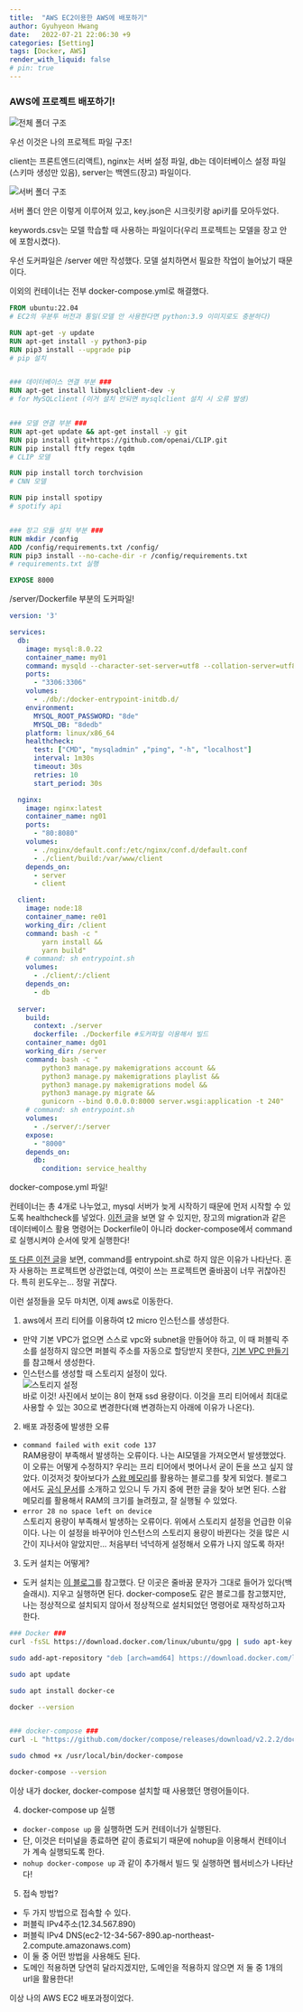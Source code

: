 ```yaml
---
title:  "AWS EC2이용한 AWS에 배포하기"
author: Gyuhyeon Hwang
date:   2022-07-21 22:06:30 +9
categories: [Setting]
tags: [Docker, AWS]
render_with_liquid: false
# pin: true
---
```

### AWS에 프로젝트 배포하기!

![전체 폴더 구조](https://hgyuhyeon.github.io/img/38/root.png "전체 폴더 구조")

우선 이것은 나의 프로젝트 파일 구조!

client는 프론트엔드(리액트), 
nginx는 서버 설정 파일,
db는 데이터베이스 설정 파일(스키마 생성만 있음),
server는 백엔드(장고) 파일이다.

![서버 폴더 구조](https://hgyuhyeon.github.io/img/38/server.png "서버 폴더 구조")

서버 폴더 안은 이렇게 이루어져 있고, key.json은 시크릿키랑 api키를 모아두었다.

keywords.csv는 모델 학습할 때 사용하는 파일이다(우리 프로젝트는 모델을 장고 안에 포함시켰다).

우선 도커파일은 /server 에만 작성했다. 모델 설치하면서 필요한 작업이 늘어났기 때문이다.

이외의 컨테이너는 전부 docker-compose.yml로 해결했다.

```Dockerfile
FROM ubuntu:22.04
# EC2의 우분투 버전과 통일(모델 안 사용한다면 python:3.9 이미지로도 충분하다)

RUN apt-get -y update
RUN apt-get install -y python3-pip
RUN pip3 install --upgrade pip
# pip 설치


### 데이터베이스 연결 부분 ###
RUN apt-get install libmysqlclient-dev -y
# for MySQLclient (이거 설치 안되면 mysqlclient 설치 시 오류 발생)


### 모델 연결 부분 ###
RUN apt-get update && apt-get install -y git
RUN pip install git+https://github.com/openai/CLIP.git
RUN pip install ftfy regex tqdm 
# CLIP 모델

RUN pip install torch torchvision
# CNN 모델

RUN pip install spotipy
# spotify api


### 장고 모듈 설치 부분 ###
RUN mkdir /config
ADD /config/requirements.txt /config/
RUN pip3 install --no-cache-dir -r /config/requirements.txt
# requirements.txt 실행

EXPOSE 8000
```

/server/Dockerfile 부분의 도커파일!

```yml
version: '3'

services:
  db:
    image: mysql:8.0.22
    container_name: my01
    command: mysqld --character-set-server=utf8 --collation-server=utf8_general_ci --default-authentication-plugin=mysql_native_password
    ports:
      - "3306:3306"
    volumes:
      - ./db/:/docker-entrypoint-initdb.d/
    environment: 
      MYSQL_ROOT_PASSWORD: "8de"
      MYSQL_DB: "8dedb"
    platform: linux/x86_64
    healthcheck:
      test: ["CMD", "mysqladmin" ,"ping", "-h", "localhost"]
      interval: 1m30s
      timeout: 30s
      retries: 10
      start_period: 30s

  nginx:
    image: nginx:latest
    container_name: ng01
    ports:
      - "80:8080"
    volumes:
      - ./nginx/default.conf:/etc/nginx/conf.d/default.conf
      - ./client/build:/var/www/client
    depends_on: 
      - server
      - client

  client:
    image: node:18
    container_name: re01
    working_dir: /client
    command: bash -c "
        yarn install &&
        yarn build"
    # command: sh entrypoint.sh
    volumes:
      - ./client/:/client
    depends_on:
      - db
  
  server:
    build: 
      context: ./server
      dockerfile: ./Dockerfile #도커파일 이용해서 빌드
    container_name: dg01
    working_dir: /server
    command: bash -c "
        python3 manage.py makemigrations account &&
        python3 manage.py makemigrations playlist &&
        python3 manage.py makemigrations model &&
        python3 manage.py migrate &&
        gunicorn --bind 0.0.0.0:8000 server.wsgi:application -t 240"
    # command: sh entrypoint.sh
    volumes:
      - ./server/:/server
    expose:
      - "8000"
    depends_on:
      db:
        condition: service_healthy
```

docker-compose.yml 파일!

컨테이너는 총 4개로 나누었고, mysql 서버가 늦게 시작하기 때문에 먼저 시작할 수 있도록 healthcheck를 넣었다. [이전 글](https://hgyuhyeon.github.io/posts/28/)을 보면 알 수 있지만, 장고의 migration과 같은 데이터베이스 활용 명령어는 Dockerfile이 아니라 docker-compose에서 command로 실행시켜야 순서에 맞게 실행한다!

[또 다른 이전 글](https://hgyuhyeon.github.io/posts/37/)을 보면, command를 entrypoint.sh로 하지 않은 이유가 나타난다. 혼자 사용하는 프로젝트면 상관없는데, 여럿이 쓰는 프로젝트면 줄바꿈이 너무 귀찮아진다. 특히 윈도우는... 정말 귀찮다.

이런 설정들을 모두 마치면, 이제 aws로 이동한다.

1. aws에서 프리 티어를 이용하여 t2 micro 인스턴스를 생성한다.
  * 만약 기본 VPC가 없으면 스스로 vpc와 subnet을 만들어야 하고, 이 때 퍼블릭 주소를 설정하지 않으면 퍼블릭 주소를 자동으로 할당받지 못한다, [기본 VPC 만들기](https://velog.io/@tlsalsckd13/AWS-%EA%B8%B0%EB%B3%B8-VPC-%EB%A7%8C%EB%93%A4%EA%B8%B0)를 참고해서 생성한다.
  * 인스턴스를 생성할 때 스토리지 설정이 있다.<br/> 
  ![스토리지 설정](https://hgyuhyeon.github.io/img/38/storage.png "스토리지 설정")
  <br/>바로 이것! 사진에서 보이는 8이 현재 ssd 용량이다. 이것을 프리 티어에서 최대로 사용할 수 있는 30으로 변경한다(왜 변경하는지 아래에 이유가 나온다).

2. 배포 과정중에 발생한 오류
  * `command failed with exit code 137`<br/>
  RAM용량이 부족해서 발생하는 오류이다. 나는 AI모델을 가져오면서 발생했었다. 이 오류는 어떻게 수정하지? 우리는 프리 티어에서 벗어나서 굳이 돈을 쓰고 싶지 않았다. 이것저것 찾아보다가 [스왑 메모리](https://sundries-in-myidea.tistory.com/102)를 활용하는 블로그를 찾게 되었다. 블로그에서도 [공식 문서](https://aws.amazon.com/ko/premiumsupport/knowledge-center/ec2-memory-swap-file/)를 소개하고 있으니 두 가지 중에 편한 글을 찾아 보면 된다. 스왑 메모리를 활용해서 RAM의 크기를 늘려줬고, 잘 실행될 수 있었다.
  * `error 28 no space left on device`<br/>
  스토리지 용량이 부족해서 발생하는 오류이다. 위에서 스토리지 설정을 언급한 이유이다. 나는 이 설정을 바꾸어야 인스턴스의 스토리지 용량이 바뀐다는 것을 많은 시간이 지나서야 알았지만... 처음부터 넉넉하게 설정해서 오류가 나지 않도록 하자!

3. 도커 설치는 어떻게?
  * 도커 설치는 [이 블로그]()를 참고했다. 단 이곳은 줄바꿈 문자가 그대로 들어가 있다(백슬래시). 지우고 실행하면 된다. docker-compose도 같은 블로그를 참고했지만, 나는 정상적으로 설치되지 않아서 정상적으로 설치되었던 명령어로 재작성하고자 한다. 

```sh
### Docker ###
curl -fsSL https://download.docker.com/linux/ubuntu/gpg | sudo apt-key add -

sudo add-apt-repository "deb [arch=amd64] https://download.docker.com/linux/ubuntu $(lsb_release -cs) stable" 

sudo apt update

sudo apt install docker-ce

docker --version


### docker-compose ###
curl -L "https://github.com/docker/compose/releases/download/v2.2.2/docker-compose-$(uname -s)-$(uname -m)" -o /usr/local/bin/docker-compose

sudo chmod +x /usr/local/bin/docker-compose

docker-compose --version
```

이상 내가 docker, docker-compose 설치할 때 사용했던 명령어들이다.

4. docker-compose up 실행
  * `docker-compose up` 을 실행하면 도커 컨테이너가 실행된다.
  * 단, 이것은 터미널을 종료하면 같이 종료되기 때문에 nohup을 이용해서 컨테이너가 계속 실행되도록 한다.
  * `nohup docker-compose up` 과 같이 추가해서 빌드 및 실행하면 웹서비스가 나타난다!

5. 접속 방법?
  * 두 가지 방법으로 접속할 수 있다.
  * 퍼블릭 IPv4주소(12.34.567.890)
  * 퍼블릭 IPv4 DNS(ec2-12-34-567-890.ap-northeast-2.compute.amazonaws.com)
  * 이 둘 중 어떤 방법을 사용해도 된다.
  * 도메인 적용하면 당연히 달라지겠지만, 도메인을 적용하지 않으면 저 둘 중 1개의 url을 활용한다!

이상 나의 AWS EC2 배포과정이었다.
